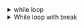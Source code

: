 <details><summary>while loop</summary>

### while loop execute a set of statements as long as a condition is true.

```py
while condition:
    # body of while loop
```

1. A while loop evaluates the condition
2. If the condition evaluates to True, the body(the code inside the while loop) is executed.
3. condition is evaluated again.
4. If the condition evaluates to True, the body(the code inside the while loop) is executed again.
5. This process continues until the condition is False.
6. When condition evaluates to False, the loop stops.

## Flowchart of while loop

<img src="images/python-while-loop.png" width="800px"/>

## Example of while loop

```py
i = 1
while i < 6:
    print(i)
    i += 1
print("After while loop")
```

```py
# Create a variable to control the loop. Set the initial value as 1
i = 1
# Test the condition. if true, enter into while loop. if false, go the the statements after loop.
while i < 6:
    # Body of while loop
    print(i)
    # increase the variable i by 1
    i += 1
# Statement after while loop
print("After while loop")
```

<img src="images/Example1.png" width="500px">

<img src="images/while-loop-example-1.png" width="500px" />

</details>

<details><summary>While loop with break</summary>

# break can stop the loop if the while condition is true.

## Example: Exit the loop when i is 3

```py
i = 1
while i < 6:
    print(i)
    if i == 3:
        break
    i += 1
print("Statements after loop")
```

```py
# Create a varialbe to control loop. Set initial/start value as 1
i = 1
# Test condition. if true, enter into while loop; if False, go to statements after loop
while i < 6:
    # body of while loop
    print(i)
    # check if i is 3. if true, execute break statement which will break the loop, the program will move to the statement after loop. If false, move to the next statement in the body of while loop (statement after if)
    if i == 3:
        break
    # increase i by 1
    i += 1

print("Statements after loop")
```

<img src="images/while-loop-break.png" width="500px" />

</details>
